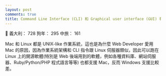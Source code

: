 ```yaml
---
layout: post
comments: true
title: Command Line Interface (CLI) 和 Graphical user interface (GUI) 有什麼差別? 為什麼 geeks 們要用 CLI ?
---
```


:eyes: 義大利： 728 狗年： 295 中旅： 161


Mac 和 Linux 都是 UNIX-like 作業系統，這也是為什麼 Web Developer 愛用 Mac 的原因，因為作業系統架構和 CLI 指令跟 Linux 伺服器類似，因此可以跑在 Linux 上的開源軟體(特別是 Web 後端用到的軟體，例如各種資料庫、網站伺服器、Ruby/Python/PHP 程式語言等等) 也都支援 Mac，反而 Windows 支援比較差。
